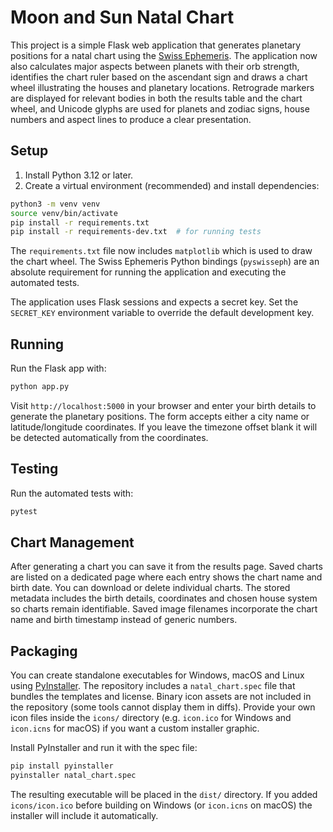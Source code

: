 # Moon and Sun Natal Chart

This project is a simple Flask web application that generates planetary positions for a natal chart using the [Swiss Ephemeris](https://www.astro.com/swisseph/).
The application now also calculates major aspects between planets with their orb strength, identifies the chart ruler based on the ascendant sign and draws a chart wheel illustrating the houses and planetary locations. Retrograde markers are displayed for relevant bodies in both the results table and the chart wheel, and Unicode glyphs are used for planets and zodiac signs, house numbers and aspect lines to produce a clear presentation.

## Setup

1. Install Python 3.12 or later.
2. Create a virtual environment (recommended) and install dependencies:

```bash
python3 -m venv venv
source venv/bin/activate
pip install -r requirements.txt
pip install -r requirements-dev.txt  # for running tests
```
The `requirements.txt` file now includes `matplotlib` which is used to draw the chart wheel. The Swiss Ephemeris Python bindings (`pyswisseph`) are an absolute requirement for running the application and executing the automated tests.

The application uses Flask sessions and expects a secret key. Set the
`SECRET_KEY` environment variable to override the default development key.

## Running

Run the Flask app with:

```bash
python app.py
```

Visit `http://localhost:5000` in your browser and enter your birth details to generate the planetary positions. The form accepts either a city name or latitude/longitude coordinates. If you leave the timezone offset blank it will be detected automatically from the coordinates.

## Testing

Run the automated tests with:

```bash
pytest
```

## Chart Management

After generating a chart you can save it from the results page. Saved charts are
listed on a dedicated page where each entry shows the chart name and birth date.
You can download or delete individual charts. The stored metadata includes the
birth details, coordinates and chosen house system so charts remain identifiable.
Saved image filenames incorporate the chart name and birth timestamp instead of
generic numbers.

## Packaging

You can create standalone executables for Windows, macOS and Linux using [PyInstaller](https://www.pyinstaller.org/). The repository includes a `natal_chart.spec` file that bundles the templates and license.
Binary icon assets are not included in the repository (some tools cannot display them in diffs). Provide your own icon files inside the `icons/` directory (e.g. `icon.ico` for Windows and `icon.icns` for macOS) if you want a custom installer graphic.

Install PyInstaller and run it with the spec file:

```bash
pip install pyinstaller
pyinstaller natal_chart.spec
```

The resulting executable will be placed in the `dist/` directory. If you added `icons/icon.ico` before building on Windows (or `icon.icns` on macOS) the installer will include it automatically.
